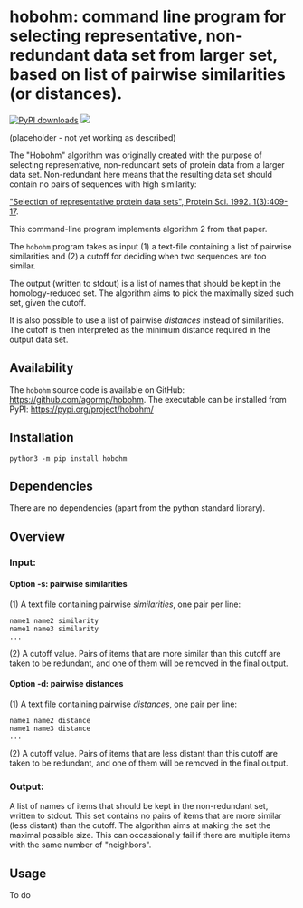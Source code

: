 # hobohm: command line program for selecting representative, non-redundant data set from larger set, based on list of pairwise similarities (or distances).

[![PyPI downloads](https://static.pepy.tech/personalized-badge/hobohm?period=total&units=none&left_color=black&right_color=blue&left_text=downloads&service=github)](https://pepy.tech/project/hobohm)
![](https://img.shields.io/badge/version-0.0.1-blue)

(placeholder - not yet working as described)

The "Hobohm" algorithm was originally created with the purpose of selecting representative, non-redundant sets of protein data from a larger data set. Non-redundant here means that the resulting data set should contain no pairs of sequences with high similarity:

["Selection of representative protein data sets", Protein Sci. 1992. 1(3):409-17](https://pubmed.ncbi.nlm.nih.gov/1304348/).

This command-line program implements algorithm 2 from that paper.

The `hobohm` program takes as input (1) a text-file containing a list of pairwise similarities and (2) a cutoff for deciding when two sequences are too similar.

The output (written to stdout) is a list of names that should be kept in the homology-reduced set. The algorithm aims to pick the maximally sized such set, given the cutoff.

It is also possible to use a list of pairwise *distances* instead of similarities. The cutoff is then interpreted as the minimum distance required in the output data set.


## Availability

The `hobohm` source code is available on GitHub: https://github.com/agormp/hobohm. The executable can be installed from PyPI: https://pypi.org/project/hobohm/

## Installation

```
python3 -m pip install hobohm
```

## Dependencies

There are no dependencies (apart from the python standard library).

## Overview

### Input:

#### Option -s: pairwise similarities

(1) A text file containing pairwise *similarities*, one pair per line:

```
name1 name2 similarity
name1 name3 similarity
...
```

(2) A cutoff value. Pairs of items that are more similar than this cutoff are taken to be redundant, and one of them will be removed in the final output.

#### Option -d: pairwise distances

(1) A text file containing pairwise *distances*, one pair per line:

```
name1 name2 distance
name1 name3 distance
...
```

(2) A cutoff value. Pairs of items that are less distant than this cutoff are taken to be redundant, and one of them will be removed in the final output.

### Output:

A list of names of items that should be kept in the non-redundant set, written to stdout. This set contains no pairs of items that are more similar (less distant) than the cutoff. The algorithm aims at making the set the maximal possible size. This can occassionally fail if there are multiple items with the same number of "neighbors".

## Usage

To do